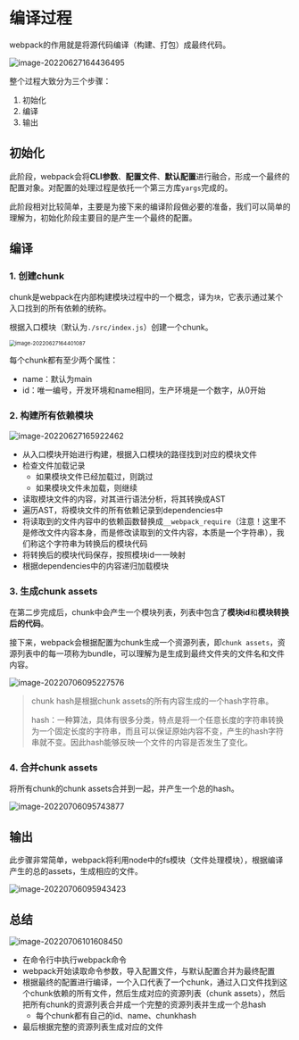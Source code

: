 # 编译过程

webpack的作用就是将源代码编译（构建、打包）成最终代码。

![image-20220627164436495](https://penguinbucket.obs.cn-southwest-2.myhuaweicloud.com/img/image-20220627164436495.png)

整个过程大致分为三个步骤：

1. 初始化
2. 编译
3. 输出

## 初始化

此阶段，webpack会将**CLI参数**、**配置文件**、**默认配置**进行融合，形成一个最终的配置对象。对配置的处理过程是依托一个第三方库`yargs`完成的。

此阶段相对比较简单，主要是为接下来的编译阶段做必要的准备，我们可以简单的理解为，初始化阶段主要目的是产生一个最终的配置。

## 编译

### 1. 创建chunk

chunk是webpack在内部构建模块过程中的一个概念，译为`块`，它表示通过某个入口找到的所有依赖的统称。

根据入口模块（默认为`./src/index.js`）创建一个chunk。

<img src="https://penguinbucket.obs.cn-southwest-2.myhuaweicloud.com/img/image-20220627164401087.png" alt="image-20220627164401087" style="zoom:67%;" />

每个chunk都有至少两个属性：

- name：默认为main
- id：唯一编号，开发环境和name相同，生产环境是一个数字，从0开始

### 2. 构建所有依赖模块

![image-20220627165922462](https://penguinbucket.obs.cn-southwest-2.myhuaweicloud.com/img/image-20220627165922462.png)

- 从入口模块开始进行构建，根据入口模块的路径找到对应的模块文件
- 检查文件加载记录
  - 如果模块文件已经加载过，则跳过
  - 如果模块文件未加载，则继续
- 读取模块文件的内容，对其进行语法分析，将其转换成AST
- 遍历AST，将模块文件的所有依赖记录到dependencies中
- 将读取到的文件内容中的依赖函数替换成`__webpack_require`（注意！这里不是修改文件内容本身，而是修改读取到的文件内容，本质是一个字符串），我们称这个字符串为转换后的模块代码
- 将转换后的模块代码保存，按照模块id一一映射
- 根据dependencies中的内容递归加载模块

### 3. 生成chunk assets

在第二步完成后，chunk中会产生一个模块列表，列表中包含了**模块id**和**模块转换后的代码**。

接下来，webpack会根据配置为chunk生成一个资源列表，即`chunk assets`，资源列表中的每一项称为bundle，可以理解为是生成到最终文件夹的文件名和文件内容。

![image-20220706095227576](https://penguinbucket.obs.cn-southwest-2.myhuaweicloud.com/img/image-20220706095227576.png)

> chunk hash是根据chunk assets的所有内容生成的一个hash字符串。
>
> hash：一种算法，具体有很多分类，特点是将一个任意长度的字符串转换为一个固定长度的字符串，而且可以保证原始内容不变，产生的hash字符串就不变。因此hash能够反映一个文件的内容是否发生了变化。

### 4. 合并chunk assets

将所有chunk的chunk assets合并到一起，并产生一个总的hash。

![image-20220706095743877](https://penguinbucket.obs.cn-southwest-2.myhuaweicloud.com/img/image-20220706095743877.png)

## 输出

此步骤非常简单，webpack将利用node中的fs模块（文件处理模块），根据编译产生的总的assets，生成相应的文件。

![image-20220706095943423](https://penguinbucket.obs.cn-southwest-2.myhuaweicloud.com/img/image-20220706095943423.png)

## 总结

![image-20220706101608450](https://penguinbucket.obs.cn-southwest-2.myhuaweicloud.com/img/image-20220706101608450.png)

- 在命令行中执行webpack命令
- webpack开始读取命令参数，导入配置文件，与默认配置合并为最终配置
- 根据最终的配置进行编译，一个入口代表了一个chunk，通过入口文件找到这个chunk依赖的所有文件，然后生成对应的资源列表（chunk assets），然后把所有chunk的资源列表合并成一个完整的资源列表并生成一个总hash
  - 每个chunk都有自己的id、name、chunkhash
- 最后根据完整的资源列表生成对应的文件

<Vssue 
    :options="{ labels: [$page.relativePath.split('/')[0]] }" 
    :title="$page.relativePath.split('/')[1]" 
/>
